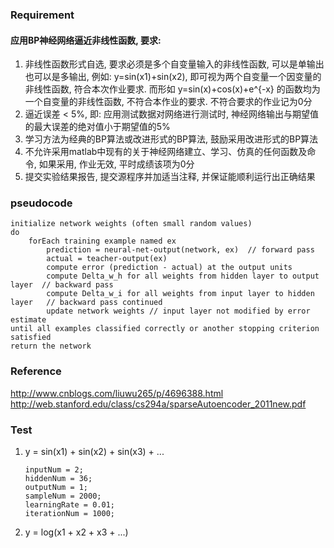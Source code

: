 ### Requirement
#### 应用BP神经网络逼近非线性函数, 要求:
1. 非线性函数形式自选, 要求必须是多个自变量输入的非线性函数, 可以是单输出也可以是多输出, 例如: y=sin(x1)+sin(x2), 即可视为两个自变量一个因变量的非线性函数, 符合本次作业要求. 而形如 y=sin(x)+cos(x)+e^{-x} 的函数均为一个自变量的非线性函数, 不符合本作业的要求. 不符合要求的作业记为0分
2. 逼近误差 < 5%, 即: 应用测试数据对网络进行测试时, 神经网络输出与期望值的最大误差的绝对值小于期望值的5%
3. 学习方法为经典的BP算法或改进形式的BP算法, 鼓励采用改进形式的BP算法
4. 不允许采用matlab中现有的关于神经网络建立、学习、仿真的任何函数及命令, 如果采用, 作业无效, 平时成绩该项为0分
5. 提交实验结果报告, 提交源程序并加适当注释, 并保证能顺利运行出正确结果


### pseudocode
```
initialize network weights (often small random values)
do
    forEach training example named ex
        prediction = neural-net-output(network, ex)  // forward pass
        actual = teacher-output(ex)
        compute error (prediction - actual) at the output units
        compute Delta_w_h for all weights from hidden layer to output layer  // backward pass
        compute Delta_w_i for all weights from input layer to hidden layer   // backward pass continued
        update network weights // input layer not modified by error estimate
until all examples classified correctly or another stopping criterion satisfied
return the network
```

### Reference
<http://www.cnblogs.com/liuwu265/p/4696388.html>
<http://web.stanford.edu/class/cs294a/sparseAutoencoder_2011new.pdf>

### Test
1. y = sin(x1) + sin(x2) + sin(x3) + ... 
   ```
   inputNum = 2;
   hiddenNum = 36;
   outputNum = 1;
   sampleNum = 2000;
   learningRate = 0.01;
   iterationNum = 1000;
   ```
2. y = log(x1 + x2 + x3 + ...)
